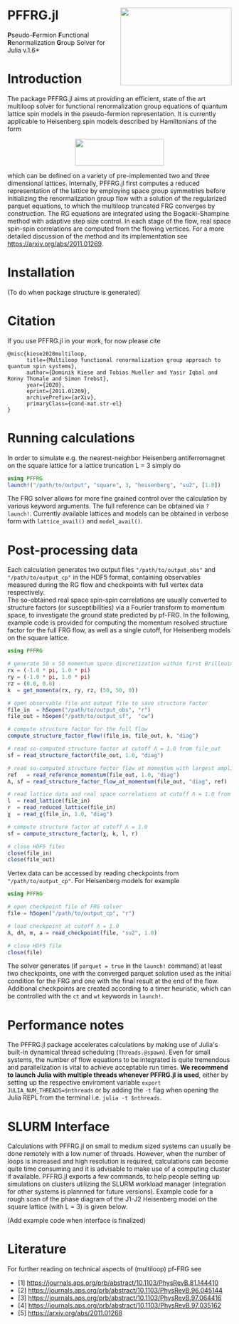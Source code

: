 # PFFRG.jl <img src=https://github.com/dominikkiese/PFFRG.jl/blob/main/logo.png align="right" height="175" width="250">

**P**seudo-**F**ermion **F**unctional **R**enormalization **G**roup Solver for Julia v.1.6*

# Introduction

The package PFFRG.jl aims at providing an efficient, state of the art multiloop solver for functional renormalization group equations of quantum lattice spin models in the pseudo-fermion representation. It is currently applicable to Heisenberg spin models described by Hamiltonians of the form

<p align="center">
  <img src=https://github.com/dominikkiese/PFFRG.jl/blob/main/hamiltonian.png height="60" width="200">
</p>
 
which can be defined on a variety of pre-implemented two and three dimensional lattices. Internally, PFFRG.jl first computes a reduced representation of the lattice by employing space group symmetries before initializing the renormalization group flow with a solution of the regularized parquet equations, to which the multiloop truncated FRG converges by construction. The RG equations are integrated using the Bogacki-Shampine method with adaptive step size control. In each stage of the flow, real space spin-spin correlations are computed from the flowing vertices. For a more detailed discussion of the method and its implementation see https://arxiv.org/abs/2011.01269.

# Installation 

(To do when package structure is generated)

# Citation

If you use PFFRG.jl in your work, for now please cite 

```
@misc{kiese2020multiloop,
      title={Multiloop functional renormalization group approach to quantum spin systems}, 
      author={Dominik Kiese and Tobias Mueller and Yasir Iqbal and Ronny Thomale and Simon Trebst},
      year={2020},
      eprint={2011.01269},
      archivePrefix={arXiv},
      primaryClass={cond-mat.str-el}
}
```

# Running calculations

In order to simulate e.g. the nearest-neighbor Heisenberg antiferromagnet on the square lattice for a lattice truncation L = 3 simply do

```julia
using PFFRG
launch!("/path/to/output", "square", 3, "heisenberg", "su2", [1.0])
```

The FRG solver allows for more fine grained control over the calculation by various keyword arguments. The full reference can be obtained via `?launch!`. Currently available lattices and models can be obtained in verbose form with `lattice_avail()` and `model_avail()`.

# Post-processing data

Each calculation generates two output files `"/path/to/output_obs"` and `"/path/to/output_cp"` in the HDF5 format, containing observables measured during the RG flow and checkpoints with full vertex data respectively. <br>
The so-obtained real space spin-spin correlations are usually converted to structure factors (or susceptibilities) via a Fourier transform to momentum space, to investigate the ground state predicted by pf-FRG. In the following, example code is provided for computing the momentum resolved structure factor for the full FRG flow, as well as a single cutoff, for Heisenberg models on the square lattice. 

```julia
using PFFRG

# generate 50 x 50 momentum space discretization within first Brillouin zone of the square lattice 
rx = (-1.0 * pi, 1.0 * pi)
ry = (-1.0 * pi, 1.0 * pi)
rz = (0.0, 0.0)
k  = get_momenta(rx, ry, rz, (50, 50, 0))

# open observable file and output file to save structure factor
file_in  = h5open("/path/to/output_obs", "r")
file_out = h5open("/path/to/output_sf",  "cw")

# compute structure factor for the full flow 
compute_structure_factor_flow!(file_in, file_out, k, "diag")

# read so-computed structure factor at cutoff Λ = 1.0 from file_out
sf = read_structure_factor(file_out, 1.0, "diag")

# read so-computed structure factor flow at momentum with largest amplitude with respect to reference scale Λ = 1.0
ref   = read_reference_momentum(file_out, 1.0, "diag")
Λ, sf = read_structure_factor_flow_at_momentum(file_out, "diag", ref)

# read lattice data and real space correlations at cutoff Λ = 1.0 from file_in
l  = read_lattice(file_in)
r  = read_reduced_lattice(file_in)
χ  = read_χ(file_in, 1.0, "diag")

# compute structure factor at cutoff Λ = 1.0
sf = compute_structure_factor(χ, k, l, r)

# close HDF5 files
close(file_in)
close(file_out)
```

Vertex data can be accessed by reading checkpoints from `"/path/to/output_cp"`. For Heisenberg models for example

```julia
using PFFRG 

# open checkpoint file of FRG solver
file = h5open("/path/to/output_cp", "r")

# load checkpoint at cutoff Λ = 1.0
Λ, dΛ, m, a = read_checkpoint(file, "su2", 1.0)

# close HDF5 file 
close(file)
```

The solver generates (if `parquet = true` in the `launch!` command) at least two checkpoints, one with the converged parquet solution used as the initial condition for the FRG and one with the final result at the end of the flow. Additional checkpoints are created according to a timer heuristic, which can be controlled with the `ct` and `wt` keywords in `launch!`.

# Performance notes 

The PFFRG.jl package accelerates calculations by making use of Julia's built-in dynamical thread scheduling (`Threads.@spawn`). Even for small systems, the number of flow equations to be integrated is quite tremendous and parallelization is vital to achieve acceptable run times. **We recommend to launch Julia with multiple threads whenever PFFRG.jl is used**, either by setting up the respective enviroment variable `export JULIA_NUM_THREADS=$nthreads` or by adding the `-t` flag when opening the Julia REPL from the terminal i.e. `julia -t $nthreads`.

# SLURM Interface

Calculations with PFFRG.jl on small to medium sized systems can usually be done remotely with a low numer of threads. However, when the number of loops is increased and high resolution is required, calculations can become quite time consuming and it is advisable to make use of a computing cluster if available. PFFRG.jl exports a few commands, to help people setting up simulations on clusters utilizing the SLURM workload manager (integration for other systems is plannned for future versions). Example code for a rough scan of the phase diagram of the J1-J2 Heisenberg model on the square lattice (with L = 3) is given below.

(Add example code when interface is finalized)

# Literature

For further reading on technical aspects of (multiloop) pf-FRG see

* [1] https://journals.aps.org/prb/abstract/10.1103/PhysRevB.81.144410
* [2] https://journals.aps.org/prb/abstract/10.1103/PhysRevB.96.045144
* [3] https://journals.aps.org/prb/abstract/10.1103/PhysRevB.97.064416
* [4] https://journals.aps.org/prb/abstract/10.1103/PhysRevB.97.035162
* [5] https://arxiv.org/abs/2011.01268
